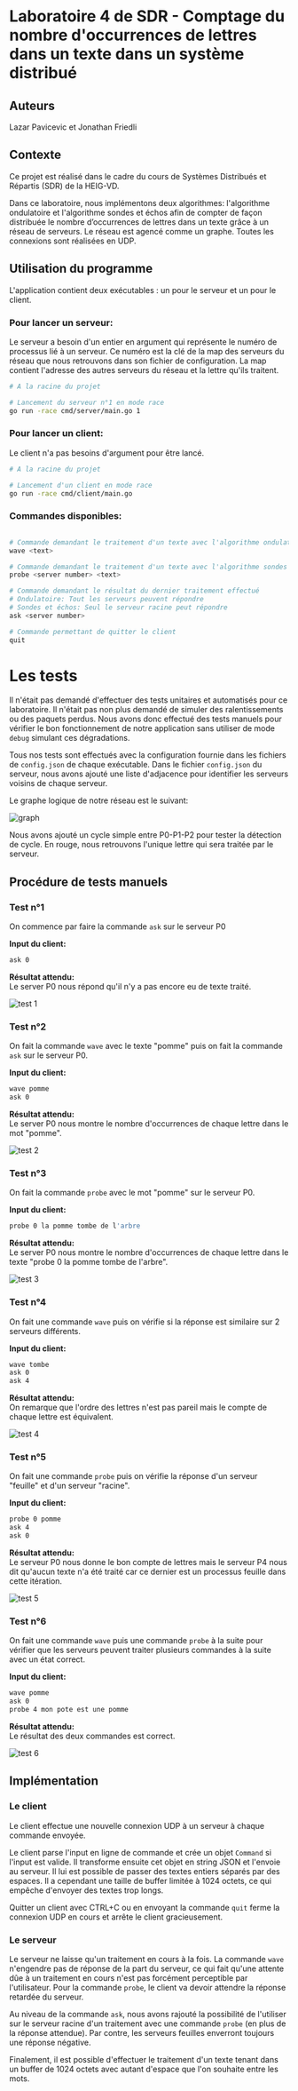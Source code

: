 # Laboratoire 4 de SDR - Comptage du nombre d'occurrences de lettres dans un texte dans un système distribué

## Auteurs

Lazar Pavicevic et Jonathan Friedli

## Contexte

Ce projet est réalisé dans le cadre du cours de Systèmes Distribués et Répartis (SDR) de la HEIG-VD.

Dans ce laboratoire, nous implémentons deux algorithmes: l'algorithme ondulatoire et l'algorithme sondes et échos afin de compter de façon distribuée le nombre d’occurrences de lettres dans un texte grâce à un réseau de serveurs. Le réseau est agencé comme un graphe. Toutes les connexions sont réalisées en UDP.

## Utilisation du programme

L'application contient deux exécutables : un pour le serveur et un pour le client.

### Pour lancer un serveur:

Le serveur a besoin d'un entier en argument qui représente le numéro de processus lié à un serveur. Ce numéro est la clé de la map des serveurs du réseau que nous retrouvons dans son fichier de configuration. La map contient l'adresse des autres serveurs du réseau et la lettre qu'ils traitent.

```bash
# A la racine du projet

# Lancement du serveur n°1 en mode race
go run -race cmd/server/main.go 1
```

### Pour lancer un client:

Le client n'a pas besoins d'argument pour être lancé.

```bash
# A la racine du projet

# Lancement d'un client en mode race
go run -race cmd/client/main.go
```

### Commandes disponibles:

```bash

# Commande demandant le traitement d'un texte avec l'algorithme ondulatoire
wave <text>

# Commande demandant le traitement d'un texte avec l'algorithme sondes et échos en spécifiant le serveur racine
probe <server number> <text>

# Commande demandant le résultat du dernier traitement effectué
# Ondulatoire: Tout les serveurs peuvent répondre
# Sondes et échos: Seul le serveur racine peut répondre
ask <server number>

# Commande permettant de quitter le client
quit
```

# Les tests

Il n'était pas demandé d'effectuer des tests unitaires et automatisés pour ce laboratoire. Il n'était pas non plus demandé de simuler des ralentissements ou des paquets perdus. Nous avons donc effectué des tests manuels pour vérifier le bon fonctionnement de notre application sans utiliser de mode `debug` simulant ces dégradations.

Tous nos tests sont effectués avec la configuration fournie dans les fichiers de `config.json` de chaque exécutable. Dans le fichier `config.json` du serveur, nous avons ajouté une liste d'adjacence pour identifier les serveurs voisins de chaque serveur.

Le graphe logique de notre réseau est le suivant:

![graph](./docs/graph.png)

Nous avons ajouté un cycle simple entre P0-P1-P2 pour tester la détection de cycle. En rouge, nous retrouvons l'unique lettre qui sera traitée par le serveur.

## Procédure de tests manuels

### Test n°1

On commence par faire la commande `ask` sur le serveur P0

**Input du client:**

```bash
ask 0
```

**Résultat attendu:**  
Le server P0 nous répond qu'il n'y a pas encore eu de texte traité.

![test 1](./docs/test1.png)

### Test n°2

On fait la commande `wave` avec le texte "pomme" puis on fait la commande `ask` sur le serveur P0.

**Input du client:**

```bash
wave pomme
ask 0
```

**Résultat attendu:**  
Le server P0 nous montre le nombre d'occurrences de chaque lettre dans le mot "pomme".

![test 2](./docs/test2.png)

### Test n°3

On fait la commande `probe` avec le mot "pomme" sur le serveur P0.

**Input du client:**

```bash
probe 0 la pomme tombe de l'arbre
```

**Résultat attendu:**  
Le server P0 nous montre le nombre d'occurrences de chaque lettre dans le texte "probe 0 la pomme tombe de l'arbre".

![test 3](./docs/test3.png)

### Test n°4

On fait une commande `wave` puis on vérifie si la réponse est similaire sur 2 serveurs différents.

**Input du client:**

```bash
wave tombe
ask 0
ask 4
```

**Résultat attendu:**  
On remarque que l'ordre des lettres n'est pas pareil mais le compte de chaque lettre est équivalent.

![test 4](./docs/test4.png)

### Test n°5

On fait une commande `probe` puis on vérifie la réponse d'un serveur "feuille" et d'un serveur "racine".

**Input du client:**

```bash
probe 0 pomme
ask 4
ask 0
```

**Résultat attendu:**  
Le serveur P0 nous donne le bon compte de lettres mais le serveur P4 nous dit qu'aucun texte n'a été traité car ce dernier est un processus feuille dans cette itération.

![test 5](./docs/test5.png)

### Test n°6

On fait une commande `wave` puis une commande `probe` à la suite pour vérifier que les serveurs peuvent traiter plusieurs commandes à la suite avec un état correct.

**Input du client:**

```bash
wave pomme
ask 0
probe 4 mon pote est une pomme
```

**Résultat attendu:**  
Le résultat des deux commandes est correct.

![test 6](./docs/test6.png)

## Implémentation

### Le client

Le client effectue une nouvelle connexion UDP à un serveur à chaque commande envoyée.

Le client parse l'input en ligne de commande et crée un objet `Command` si l'input est valide. Il transforme ensuite cet objet en string JSON et l'envoie au serveur.
Il lui est possible de passer des textes entiers séparés par des espaces. Il a cependant une taille de buffer limitée à 1024 octets, ce qui empêche d'envoyer des textes trop longs.

Quitter un client avec CTRL+C ou en envoyant la commande `quit` ferme la connexion UDP en cours et arrête le client gracieusement.

### Le serveur

Le serveur ne laisse qu'un traitement en cours à la fois. La commande `wave` n'engendre pas de réponse de la part du serveur, ce qui fait qu'une attente dûe à un traitement en cours n'est pas forcément perceptible par l'utilisateur. Pour la commande `probe`, le client va devoir attendre la réponse retardée du serveur.

Au niveau de la commande `ask`, nous avons rajouté la possibilité de l'utiliser sur le serveur racine d'un traitement avec une commande `probe` (en plus de la réponse attendue). Par contre, les serveurs feuilles enverront toujours une réponse négative.

Finalement, il est possible d'effectuer le traitement d'un texte tenant dans un buffer de 1024 octets avec autant d'espace que l'on souhaite entre les mots.
